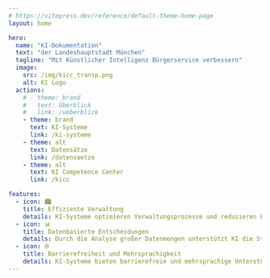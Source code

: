 ```yaml
---
# https://vitepress.dev/reference/default-theme-home-page
layout: home

hero:
  name: "KI-Dokumentation"
  text: "der Landeshauptstadt München"
  tagline: "Mit Künstlicher Intelligenz Bürgerservice verbessern"
  image:
    src: /img/kicc_transp.png
    alt: KI Logo
  actions:
    # - theme: brand
    #   text: Überblick
    #   link: /ueberblick
    - theme: brand
      text: KI-Systeme
      link: /ki-systeme
    - theme: alt
      text: Datensätze
      link: /datensaetze
    - theme: alt
      text: KI Competence Center
      link: /kicc

features:
  - icon: 🏙️
    title: Effiziente Verwaltung
    details: KI-Systeme optimieren Verwaltungsprozesse und reduzieren Bearbeitungszeiten, was zu einer schnelleren und effizienteren Dienstleistung für Bürger führt.
  - icon: 📊
    title: Datenbasierte Entscheidungen
    details: Durch die Analyse großer Datenmengen unterstützt KI die Stadtverwaltung bei fundierten Entscheidungen und verbessert die Planung und Ressourcennutzung.
  - icon: 🌐
    title: Barrierefreiheit und Mehrsprachigkeit
    details: KI-Systeme bieten barrierefreie und mehrsprachige Unterstützung, indem sie einfache Texte und Antworten in mehreren Sprachen bereitstellen. Dies ermöglicht eine inklusive Kommunikation und verbessert den Zugang zu städtischen Dienstleistungen für alle Bürger.
---
```

